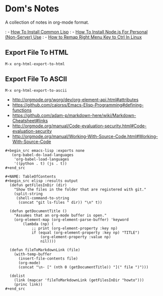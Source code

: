 # Dom's Notes

A collection of notes in org-mode format.

: - [How To Install Common Lisp](howto/install-lisp.org)
: - [How To Install Node.js For Personal (Non-Server) Use](howto/install-nodejs.org)
: - [How to Remap Right Menu Key to Ctrl In Linux](howto/remap-right-menu-key-to-ctrl.org)

## Export File To HTML

`M-x org-html-export-to-html`

## Export File To ASCII

`M-x org-html-export-to-ascii`

- http://orgmode.org/worg/dev/org-element-api.html#attributes
- https://github.com/caiorss/Emacs-Elisp-Programming#defining-functions
- https://github.com/adam-p/markdown-here/wiki/Markdown-Cheatsheet#links
- http://orgmode.org/manual/Code-evaluation-security.html#Code-evaluation-security
- http://orgmode.org/manual/Working-With-Source-Code.html#Working-With-Source-Code

```elisp
#+begin_src emacs-lisp :exports none
   (org-babel-do-load-languages
    'org-babel-load-languages
    '((python . t) (js . t))
#+end_src

#+NAME: TableOfContents
#+begin_src elisp :results output
  (defun getFilesInDir (dir)
    "Show the files in the folder that are registered with git."
    (split-string
     (shell-command-to-string
      (concat "git ls-files " dir)) "\n" t))

  (defun getDocumentTitle ()
    "Assumes that an org-mode buffer is open."
    (org-element-map (org-element-parse-buffer) 'keyword
        (lambda (np) (
            ;; print (org-element-property :key np)
            if (equal (org-element-property :key np) "TITLE")
                (org-element-property :value np)
                nil))))

  (defun fileToMarkdownLink (file)
    (with-temp-buffer
      (insert-file-contents file)
      (org-mode)
      (concat "\n- [" (nth 0 (getDocumentTitle)) "](" file ")")))

  (dolist
    (link (mapcar 'fileToMarkdownLink (getFilesInDir "howto")))
    (princ link))
#+end_src
